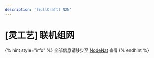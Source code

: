 ```yaml
---
description: '[NullCraft] N2N'
---
```


# \[灵工艺] 联机组网

{% hint style="info" %}
全部信息请移步至 [NodeNat](https://nodenat.com) 查看
{% endhint %}
